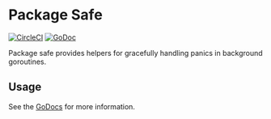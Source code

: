 # Package Safe

[![CircleCI](https://img.shields.io/circleci/build/github/deliveroo/safe-go?token=25175417b032a53cc407a1b1616d5a87813b9f8f)](https://circleci.com/gh/deliveroo/safe-go/tree/master)
[![GoDoc](https://img.shields.io/badge/godoc-reference-5272B4.svg)](http://godoc.deliveroo.net/github.com/deliveroo/safe-go)

Package safe provides helpers for gracefully handling panics in background
goroutines.

## Usage

See the [GoDocs](http://godoc.deliveroo.net/github.com/deliveroo/safe-go) for
more information.
